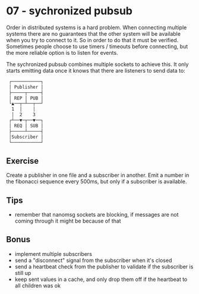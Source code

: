 # 07 - sychronized pubsub

Order in distributed systems is a hard problem. When connecting multiple
systems there are no guarantees that the other system will be available when
you try to connect to it. So in order to do that it must be verified. Sometimes
people choose to use timers / timeouts before connecting, but the more reliable
option is to listen for events.

The sychronized pubsub combines multiple sockets to achieve this. It only
starts emitting data once it knows that there are listeners to send data to:

```txt
 ┌───────────┐
 │ Publisher │
 ├─────┬─────┤
 │ REP │ PUB │
 └▲──┬─┴──┬──┘
  1  │    │
  │  2    3
 ┌┴──▼─┬──▼──┐
 │ REQ │ SUB │
 ├─────┴─────┤
 │Subscriber │
 └───────────┘
```

## Exercise
Create a publisher in one file and a subscriber in another. Emit a number in
the fibonacci sequence every 500ms, but only if a subscriber is available.

## Tips
- remember that nanomsg sockets are blocking, if messages are not coming
  through it might be because of that

## Bonus
- implement multiple subscribers
- send a "disconnect" signal from the subscriber when it's closed
- send a heartbeat check from the publisher to validate if the subscriber is
  still up
- keep sent values in a cache, and only drop them off if the heartbeat to all
  children was ok
